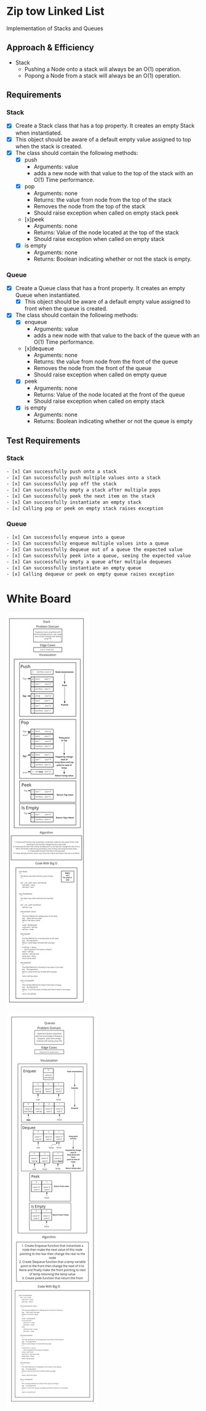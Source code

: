 # Zip tow Linked List

<!-- Description of the challenge -->

Implementation of Stacks and Queues

## Approach & Efficiency

<!-- What approach did you take? Discuss Why. What is the Big O space/time for this approach? -->

* Stack
    - Pushing a Node onto a stack will always be an O(1) operation.
    - Popong a Node from a stack will always be an O(1) operation.

## Requirements

### Stack

* [x] Create a Stack class that has a top property. It creates an empty Stack when instantiated.
* [x] This object should be aware of a default empty value assigned to top when the stack is created.
* [x] The class should contain the following methods:
    - [x] push
        - Arguments: value
        - adds a new node with that value to the top of the stack with an O(1) Time performance.
    - [x] pop
        - Arguments: none
        - Returns: the value from node from the top of the stack
        - Removes the node from the top of the stack
        - Should raise exception when called on empty stack peek
    - [x]peek
        - Arguments: none
        - Returns: Value of the node located at the top of the stack
        - Should raise exception when called on empty stack
    - [x] is empty
        - Arguments: none
        - Returns: Boolean indicating whether or not the stack is empty.

### Queue

* [x] Create a Queue class that has a front property. It creates an empty Queue when instantiated.
    - [x] This object should be aware of a default empty value assigned to front when the queue is created.
* [x] The class should contain the following methods:
    - [x] enqueue
        - Arguments: value
        - adds a new node with that value to the back of the queue with an O(1) Time performance.

    - [x]dequeue
        - Arguments: none
        - Returns: the value from node from the front of the queue
        - Removes the node from the front of the queue
        - Should raise exception when called on empty queue
    - [x] peek
        - Arguments: none
        - Returns: Value of the node located at the front of the queue
        - Should raise exception when called on empty stack
    - [x] is empty
        - Arguments: none
        - Returns: Boolean indicating whether or not the queue is empty

## Test Requirements

### Stack

    - [x] Can successfully push onto a stack
    - [x] Can successfully push multiple values onto a stack
    - [x] Can successfully pop off the stack
    - [x] Can successfully empty a stack after multiple pops
    - [x] Can successfully peek the next item on the stack
    - [x] Can successfully instantiate an empty stack
    - [x] Calling pop or peek on empty stack raises exception

### Queue

    - [x] Can successfully enqueue into a queue
    - [x] Can successfully enqueue multiple values into a queue
    - [x] Can successfully dequeue out of a queue the expected value
    - [x] Can successfully peek into a queue, seeing the expected value
    - [x] Can successfully empty a queue after multiple dequeues
    - [x] Can successfully instantiate an empty queue
    - [x] Calling dequeue or peek on empty queue raises exception
# White Board

![Stacks](Stacks.jpg)

![Queues](Queues.jpg)
